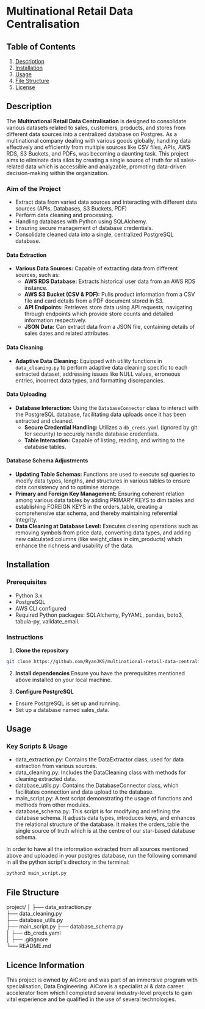 # Multinational Retail Data Centralisation

## Table of Contents
1. [Description](#description)
2. [Installation](#installation)
3. [Usage](#usage)
4. [File Structure](#file-structure)
5. [License](#license)

## Description
The **Multinational Retail Data Centralisation** is designed to consolidate various datasets related to sales, customers, products, and stores from different data sources into a centralized database on Postgres. As a multinational company dealing with various goods globally, handling data effectively and efficiently from multiple sources like CSV files, APIs, AWS RDS, S3 Buckets, and PDFs, was becoming a daunting task. This project aims to eliminate data silos by creating a single source of truth for all sales-related data which is accessible and analyzable, promoting data-driven decision-making within the organization.

### Aim of the Project
- Extract data from varied data sources and interacting with different data sources (APIs, Databases, S3 Buckets, PDF)
- Perform data cleaning and processing.
- Handling databases with Python using SQLAlchemy.
- Ensuring secure management of database credentials.
- Consolidate cleaned data into a single, centralized PostgreSQL database.

#### Data Extraction
- **Various Data Sources:** Capable of extracting data from different sources, such as:
  - **AWS RDS Database:** Extracts historical user data from an AWS RDS instance.
  - **AWS S3 Bucket (CSV & PDF):** Pulls product information from a CSV file and card details from a PDF document stored in S3.
  - **API Endpoints:** Retrieves store data using API requests, navigating through endpoints which provide store counts and detailed information respectively.
  - **JSON Data:** Can extract data from a JSON file, containing details of sales dates and related attributes.

#### Data Cleaning
- **Adaptive Data Cleaning:** Equipped with utility functions in `data_cleaning.py` to perform adaptive data cleaning specific to each extracted dataset, addressing issues like NULL values, erroneous entries, incorrect data types, and formatting discrepancies.

#### Data Uploading
- **Database Interaction:** Using the `DatabaseConnector` class to interact with the PostgreSQL database, facilitating data uploads once it has been extracted and cleaned.
  - **Secure Credential Handling:** Utilizes a `db_creds.yaml` (ignored by git for security) to securely handle database credentials.
  - **Table Interaction:** Capable of listing, reading, and writing to the database tables.

#### Database Schema Adjustments
- **Updating Table Schemas:** Functions are used to execute sql queries to modify data types, lengths, and structures in various tables to ensure data consistency and to optimise storage.
- **Primary and Foreign Key Management:** Ensuring coherent relation among various data tables by adding PRIMARY KEYS to dim tables and establishing FOREIGN KEYS in the orders_table, creating a comprehensive star schema, and thereby maintaining referential integrity.
- **Data Cleaning at Database Level:** Executes cleaning operations such as removing symbols from price data, converting data types, and adding new calculated columns (like weight_class in dim_products) which enhance the richness and usability of the data.
  
## Installation
### Prerequisites
- Python 3.x
- PostgreSQL
- AWS CLI configured
- Required Python packages: SQLAlchemy, PyYAML, pandas, boto3, tabula-py, validate_email.

### Instructions
1. **Clone the repository**
```sh
git clone https://github.com/RyanJKS/multinational-retail-data-centralisation.git
```
2. **Install dependencies**
Ensure you have the prerequisites mentioned above installed on your local machine.

3. **Configure PostgreSQL**
- Ensure PostgreSQL is set up and running.
- Set up a database named sales_data.
  
## Usage
### Key Scripts & Usage
- data_extraction.py: Contains the DataExtractor class, used for data extraction from various sources.
- data_cleaning.py: Includes the DataCleaning class with methods for cleaning extracted data.
- database_utils.py: Contains the DatabaseConnector class, which facilitates connection and data upload to the database.
- main_script.py: A test script demonstrating the usage of functions and methods from other modules.
- database_schema.py: This script is for modifying and refining the database schema. It adjusts data types, introduces keys, and enhances the relational structure of the database. It makes the orders_table the single source of truth which is at the centre of our star-based database schema.

In order to have all the information extracted from all sources mentioned above and uploaded in your postgres database,
run the following command in all the python script's directory in the terminal: 
```sh
python3 main_script.py
```

## File Structure
project/
│
├── data_extraction.py    
├── data_cleaning.py      
├── database_utils.py     
├── main_script.py 
├── database_schema.py       
│
├── db_creds.yaml         
│
├── .gitignore               
└── README.md             

## Licence Information
This project is owned by AiCore and was part of an immersive program with specialisation, Data Engineering. AiCore is a specialist ai & data career accelerator from which I completed several industry-level projects to gain vital experience and be qualified in the use of several technologies.